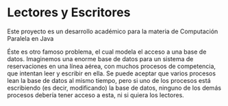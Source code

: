 # Lectores y Escritores
Este proyecto es un desarrollo académico para la materia de Computación Paralela en Java

Éste es otro famoso problema, el cual modela el acceso a una base de datos. Imaginemos una enorme
base de datos para un sistema de reservaciones en una línea aérea, con muchos procesos de
competencia, que intentan leer y escribir en ella. Se puede aceptar que varios procesos lean la base de
datos al mismo tiempo, pero si uno de los procesos está escribiendo (es decir, modificando) la base de
datos, ninguno de los demás procesos debería tener acceso a esta, ni si quiera los lectores.
